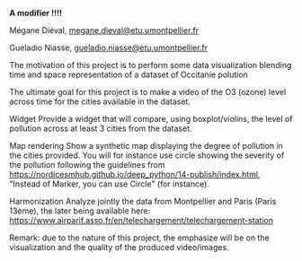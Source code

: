 **A modifier !!!!**

Mégane Diéval, megane.dieval@etu.umontpellier.fr

Gueladio Niasse, gueladio.niasse@etu.umontpellier.fr

The motivation of this project is to perform some data visualization blending time and space representation of a dataset of Occitanie polution

The ultimate goal for this project is to make a video of the O3 (ozone) level across time for the cities available in the dataset.

Widget
Provide a widget that will compare, using boxplot/violins, the level of pollution across at least 3 cities from the dataset.

Map rendering
Show a synthetic map displaying the degree of pollution in the cities provided. You will for instance use circle showing the severity of the pollution following the guidelines from https://nordicesmhub.github.io/deep_python/14-publish/index.html, "Instead of Marker, you can use Circle" (for instance).

Harmonization
Analyze jointly the data from Montpellier and Paris (Paris 13ème), the later being available here: https://www.airparif.asso.fr/en/telechargement/telechargement-station

Remark: due to the nature of this project, the emphasize will be on the visualization and the quality of the produced video/images.
